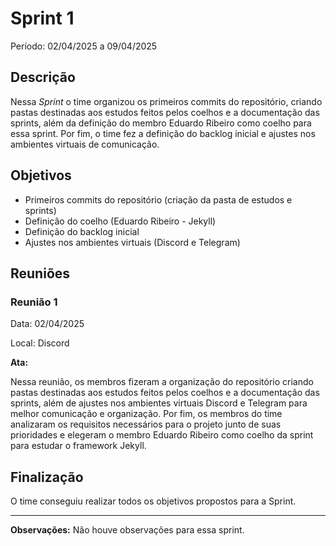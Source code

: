    # Sprint 1
Período: 02/04/2025 a 09/04/2025

## Descrição
Nessa _Sprint_ o time organizou os primeiros commits do repositório, criando pastas destinadas aos estudos feitos pelos coelhos e a documentação das sprints, além da definição do membro Eduardo Ribeiro como coelho para essa sprint. Por fim, o time fez a definição do backlog inicial e ajustes nos ambientes virtuais de comunicação.

## Objetivos
- Primeiros commits do repositório (criação da pasta de estudos e sprints)
- Definição do coelho (Eduardo Ribeiro - Jekyll)
- Definição do backlog inicial
- Ajustes nos ambientes virtuais (Discord e Telegram)

## Reuniões
### Reunião 1
Data: 02/04/2025

Local: Discord

**Ata:**

Nessa reunião, os membros fizeram a organização do repositório criando pastas destinadas aos estudos feitos pelos coelhos e a documentação das sprints, além de ajustes nos ambientes virtuais Discord e Telegram para melhor comunicação e organização. Por fim, os membros do time analizaram os requisitos necessários para o projeto junto de suas prioridades e elegeram o membro Eduardo Ribeiro como coelho da sprint para estudar o framework Jekyll.

## Finalização

O time conseguiu realizar todos os objetivos propostos para a Sprint.

---

**Observações:**
Não houve observações para essa sprint.
